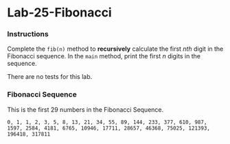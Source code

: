 # Lab-25-Fibonacci

### Instructions ###

Complete the `fib(n)` method to **recursively** calculate the first *nth* digit in the Fibonacci sequence.  In the `main` method, print the first *n* digits in the sequence.  

There are no tests for this lab.

### Fibonacci Sequence ###

This is the first 29 numbers in the Fibonacci Sequence.

`0, 1, 1, 2, 3, 5, 8, 13, 21, 34, 55, 89, 144, 233, 377, 610, 987, 1597, 2584, 4181, 6765, 10946, 17711, 28657, 46368, 75025, 121393, 196418, 317811`